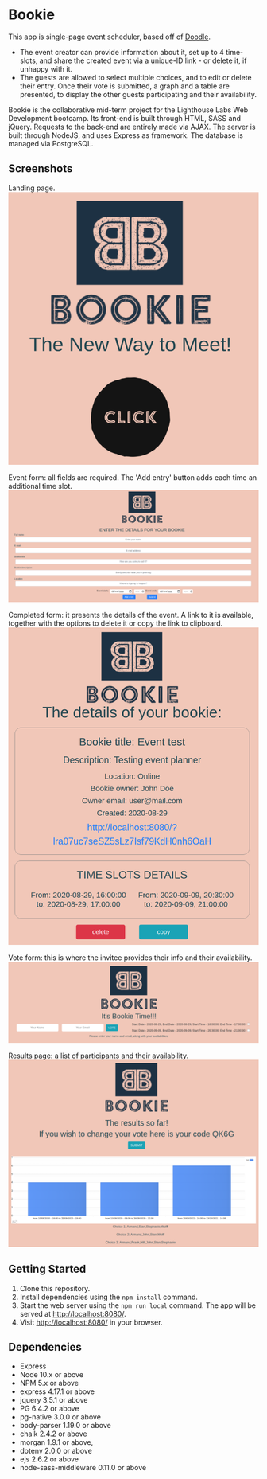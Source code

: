 # Bookie

This app is single-page event scheduler, based off of [Doodle](https://doodle.com/).
* The event creator can provide information about it, set up to 4 time-slots, and share the created event via a unique-ID link - or delete it, if unhappy with it.
* The guests are allowed to select multiple choices, and to edit or delete their entry. Once their vote is submitted, a graph and a table are presented, to display the other guests participating and their availability.

Bookie is the collaborative mid-term project for the Lighthouse Labs Web Development bootcamp. Its front-end is built through HTML, SASS and jQuery. Requests to the back-end are entirely made via AJAX. The server is built through NodeJS, and uses Express as framework. The database is managed via PostgreSQL.

## Screenshots

Landing page.
![landing-page](https://github.com/Marwa7246/bookie/blob/master/docs/landing-page.png)

Event form: all fields are required. The 'Add entry' button adds each time an additional time slot.
![form](https://github.com/Marwa7246/bookie/blob/master/docs/form.png)

Completed form: it presents the details of the event. A link to it is available, together with the options to delete it or copy the link to clipboard.
![completed-form](https://github.com/Marwa7246/bookie/blob/master/docs/completed-form.png)

Vote form: this is where the invitee provides their info and their availability.
![guest-vote](https://github.com/Marwa7246/bookie/blob/master/docs/guest-vote.png)

Results page: a list of participants and their availability. 
![results](https://github.com/Marwa7246/bookie/blob/master/docs/results.png)

## Getting Started

1. Clone this repository.
2. Install dependencies using the `npm install` command.
3. Start the web server using the `npm run local` command. The app will be served at <http://localhost:8080/>.
4. Visit <http://localhost:8080/> in your browser.

## Dependencies

- Express
- Node 10.x or above
- NPM 5.x or above
- express 4.17.1 or above
- jquery 3.5.1 or above
- PG 6.4.2 or above
- pg-native 3.0.0 or above
- body-parser 1.19.0 or above
- chalk 2.4.2 or above
- morgan 1.9.1 or above,
- dotenv 2.0.0 or above
- ejs 2.6.2 or above
- node-sass-middleware 0.11.0 or above

